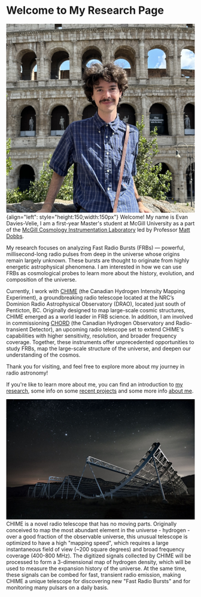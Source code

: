 # Welcome to My Research Page


![Me](./media/headshot.jpg "Me!"){align="left": style="height:150;width:150px"}
Welcome! My name is Evan Davies-Velie, I am a first-year Master's student at McGill University as a part of the [McGill Cosmology Instrumentation Laboratory](https://sites.google.com/a/mcgillcosmology.ca/mcgillcosmology/) led by Professor [Matt Dobbs](https://sites.google.com/a/mcgillcosmology.ca/mcgillcosmology/matt-dobbs). 

My research focuses on analyzing Fast Radio Bursts (FRBs) — powerful, millisecond-long radio pulses from deep in the universe whose origins remain largely unknown. These bursts are thought to originate from highly energetic astrophysical phenomena. I am interested in how we can use FRBs as cosmological probes to learn more about the history, evolution, and composition of the universe.

Currently, I work with [CHIME](https://chime-experiment.ca/en) (the Canadian Hydrogen Intensity Mapping Experiment), a groundbreaking radio telescope located at the NRC’s Dominion Radio Astrophysical Observatory (DRAO), located just south of Penticton, BC. Originally designed to map large-scale cosmic structures, CHIME emerged as a world leader in FRB science. In addition, I am involved in commissioning [CHORD](https://www.chord-observatory.ca/) (the Canadian Hydrogen Observatory and Radio-transient Detector), an upcoming radio telescope set to extend CHIME's capabilities with higher sensitivity, resolution, and broader frequency coverage. Together, these instruments offer unprecedented opportunities to study FRBs, map the large-scale structure of the universe, and deepen our understanding of the cosmos.

Thank you for visiting, and feel free to explore more about my journey in radio astronomy!


If you're like to learn more about me, you can find an introduction to [my research](./reasearch/index.md), some info on some [recent projects](./projects/index.md) and some more info [about me](./about/index.md).



[![CHIME](./media/CHIME.jpg "CHIME")](https://chime-experiment.ca/en)
CHIME is a novel radio telescope that has no moving parts. Originally conceived to map the most abundant element in the universe - hydrogen - over a good fraction of the observable universe, this unusual telescope is optimized to have a high "mapping speed", which requires a large instantaneous field of view (~200 square degrees) and broad frequency coverage (400-800 MHz). The digitized signals collected by CHIME will be processed to form a 3-dimensional map of hydrogen density, which will be used to measure the expansion history of the universe. At the same time, these signals can be combed for fast, transient radio emission, making CHIME a unique telescope for discovering new "Fast Radio Bursts" and for monitoring many pulsars on a daily basis.

